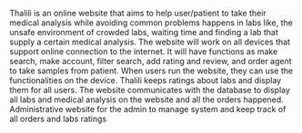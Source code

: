 Thalili is an online website that aims to help user/patient to take their medical analysis while 
avoiding common problems happens in labs like, the unsafe environment of crowded labs, waiting time 
and finding a lab that supply a certain medical analysis. The website will work on all devices that support 
online connection to the internet. It will have functions as make search, make account, filter search, add 
rating and review, and order agent to take samples from patient. When users run the website, they can 
use the functionalities on the device. 
Thalili keeps ratings about labs and display them for all users. The website communicates with the 
database to display all labs and medical analysis on the website and all the orders happened. 
Administrative website for the admin to manage system and keep track of all orders and labs ratings
